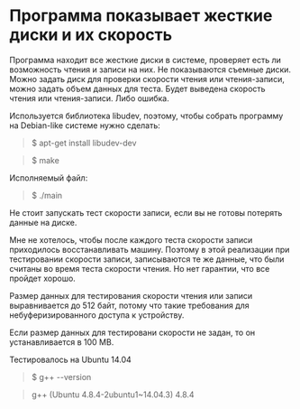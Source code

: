 # Программа показывает жесткие диски и их скорость

Программа находит все жесткие диски в системе, проверяет есть ли возможность
чтения и записи на них. Не показываются съемные диски.
Можно задать диск для проверки скорости чтения или чтения-записи, можно 
задать объем данных для теста. Будет выведена скорость чтения или 
чтения-записи. Либо ошибка.

Используется библиотека libudev, поэтому, чтобы собрать программу на Debian-like
системе нужно сделать:

> $ apt-get install libudev-dev

> $ make


Исполняемый файл:

> $ ./main



Не стоит запускать тест скорости записи, если вы не готовы потерять данные 
на диске.

Мне не хотелось, чтобы после каждого теста скорости записи приходилось 
восстанавливать машину. Поэтому в этой реализации при тестировании скорости
записи, записываются те же данные, что были считаны во время теста скорости 
чтения. Но нет гарантии, что все пройдет хорошо.

Размер данных для тестирования скорости чтения или записи выравнивается до 512 
байт, потому что такие требования для небуферизированного доступа к устройству.

Если размер данных для тестировани скорости не задан, то он устанавливается в 
100 MB.


Тестировалось на Ubuntu 14.04

> $ g++ --version

> g++ (Ubuntu 4.8.4-2ubuntu1~14.04.3) 4.8.4


